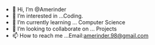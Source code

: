 - 👋 Hi, I’m @Amerinder
- 👀 I’m interested in ...Coding.
- 🌱 I’m currently learning ... Computer Science
- 💞️ I’m looking to collaborate on ... Projects
- 📫 How to reach me ...Email:amerinder.98@gmail.com

<!---
Amerinder/Amerinder is a ✨ special ✨ repository because its `README.md` (this file) appears on your GitHub profile.
You can click the Preview link to take a look at your changes.
--->
